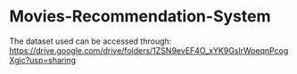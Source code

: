 # Movies-Recommendation-System

The dataset used can be accessed through: https://drive.google.com/drive/folders/1ZSN9evEF4O_xYK9GsIrWoeqnPcogXgjc?usp=sharing
